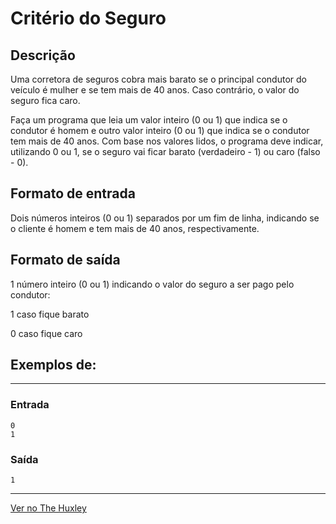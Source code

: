 # Critério do Seguro

## Descrição
Uma corretora de seguros cobra mais barato se o principal condutor do veículo é mulher e se tem mais de 40 anos. Caso contrário, o valor do seguro fica caro.

Faça um programa que leia um valor inteiro (0 ou 1) que indica se o condutor é homem e outro valor inteiro (0 ou 1) que indica se o condutor tem mais de 40 anos. Com base nos valores lidos, o programa deve indicar, utilizando 0 ou 1, se o seguro vai ficar barato (verdadeiro - 1) ou caro (falso - 0).

## Formato de entrada

Dois números inteiros (0 ou 1) separados por um fim de linha, indicando se o cliente é homem e tem mais de 40 anos, respectivamente.

## Formato de saída

1 número inteiro (0 ou 1) indicando o valor do seguro a ser pago pelo condutor:

1 caso fique barato

0 caso fique caro

## Exemplos de:
____________________________________
### Entrada
    0
    1
### Saída
    1
____________________________________

[Ver no The Huxley](https://thehuxley.com/problem/511)